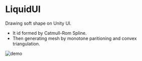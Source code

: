 # LiquidUI

Drawing soft shape on Unity UI.

- It id formed by Catmull-Rom Spline.
- Then generating mesh by monotone paritioning and convex triangulation.

![demo](./demo.gif)

